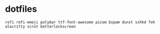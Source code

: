 # dotfiles

```rofi rofi-emoji polybar ttf-font-awesome picom bspwm dunst sxhkd feh alacritty scrot betterlockscreen```

